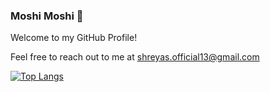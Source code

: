### Moshi Moshi 👋

<!--
**Shreyas9699/Shreyas9699** is a ✨ _special_ ✨ repository because its `README.md` (this file) appears on your GitHub profile.

Here are some ideas to get you started:

- 🔭 I’m currently working on ...
- 🌱 I’m currently learning ...
- 👯 I’m looking to collaborate on ...
- 🤔 I’m looking for help with ...
- 💬 Ask me about ...
- 📫 How to reach me: ...
- 😄 Pronouns: ...
- ⚡ Fun fact: ...
-->
Welcome to my GitHub Profile! 

Feel free to reach out to me at shreyas.official13@gmail.com

[![Top Langs](https://github-readme-stats.vercel.app/api/top-langs/?username=Shreyas9699&theme=dark&hide=Makefile&layout=donut-vertical)](https://github.com/Shreyas9699/github-readme-stats)
